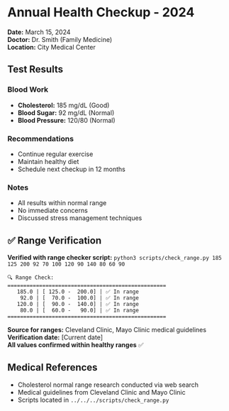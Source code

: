 # Annual Health Checkup - 2024

**Date:** March 15, 2024  
**Doctor:** Dr. Smith (Family Medicine)  
**Location:** City Medical Center

## Test Results

### Blood Work
- **Cholesterol:** 185 mg/dL (Good)
- **Blood Sugar:** 92 mg/dL (Normal)
- **Blood Pressure:** 120/80 (Normal)

### Recommendations
- Continue regular exercise
- Maintain healthy diet
- Schedule next checkup in 12 months

### Notes
- All results within normal range
- No immediate concerns
- Discussed stress management techniques

## ✅ Range Verification

**Verified with range checker script:** `python3 scripts/check_range.py 185 125 200 92 70 100 120 90 140 80 60 90`

```
🔍 Range Check:
==================================================
   185.0 | [ 125.0 -  200.0] | ✅ In range
    92.0 | [  70.0 -  100.0] | ✅ In range
   120.0 | [  90.0 -  140.0] | ✅ In range
    80.0 | [  60.0 -   90.0] | ✅ In range
==================================================
```

**Source for ranges:** Cleveland Clinic, Mayo Clinic medical guidelines  
**Verification date:** [Current date]  
**All values confirmed within healthy ranges** ✅

## Medical References
- Cholesterol normal range research conducted via web search
- Medical guidelines from Cleveland Clinic and Mayo Clinic
- Scripts located in `../../../scripts/check_range.py` 